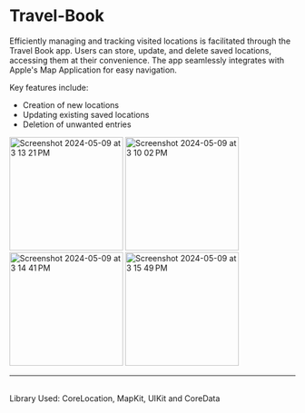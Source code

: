 # Travel-Book
Efficiently managing and tracking visited locations is facilitated through the Travel Book app. Users can store, update, and delete saved locations, accessing them at their convenience. The app seamlessly integrates with Apple's Map Application for easy navigation.

Key features include:

- Creation of new locations
- Updating existing saved locations
- Deletion of unwanted entries


<img width="200" alt="Screenshot 2024-05-09 at 3 13 21 PM" src="https://github.com/Sagar5426/Travel-Book/assets/108585817/94b17a4c-9678-4add-8a52-53c192228226">
<img width="200" alt="Screenshot 2024-05-09 at 3 10 02 PM" src="https://github.com/Sagar5426/Travel-Book/assets/108585817/42866c67-f92c-477b-999f-1c06ca430536">
<img width="200" alt="Screenshot 2024-05-09 at 3 14 41 PM" src="https://github.com/Sagar5426/Travel-Book/assets/108585817/3b09b95c-7ea8-4fda-be51-a68ff66c6a9c">
<img width="200" alt="Screenshot 2024-05-09 at 3 15 49 PM" src="https://github.com/Sagar5426/Travel-Book/assets/108585817/572d9343-2b38-446c-8a0b-a84ff784d37c">
<hr><br>
Library Used: CoreLocation, MapKit, UIKit and CoreData
